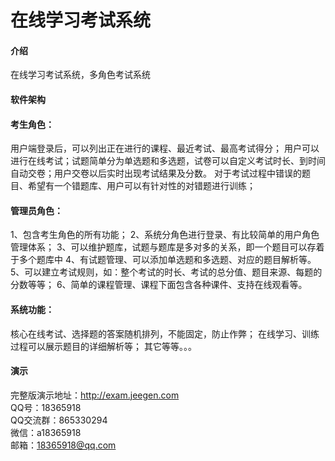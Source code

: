 # 在线学习考试系统

#### 介绍
在线学习考试系统，多角色考试系统

#### 软件架构

#### 考生角色：
用户端登录后，可以列出正在进行的课程、最近考试、最高考试得分；
用户可以进行在线考试；试题简单分为单选题和多选题，试卷可以自定义考试时长、到时间自动交卷；用户交卷以后实时出现考试结果及分数。
对于考试过程中错误的题目、希望有一个错题库、用户可以有针对性的对错题进行训练；


#### 管理员角色：
1、包含考生角色的所有功能；
2、系统分角色进行登录、有比较简单的用户角色管理体系；
3、可以维护题库，试题与题库是多对多的关系，即一个题目可以存着于多个题库中
4、有试题管理、可以添加单选题和多选题、对应的题目解析等。
5、可以建立考试规则，如：整个考试的时长、考试的总分值、题目来源、每题的分数等等；
6、简单的课程管理、课程下面包含各种课件、支持在线观看等。

#### 系统功能：
核心在线考试、选择题的答案随机排列，不能固定，防止作弊；
在线学习、训练过程可以展示题目的详细解析等；
其它等等。。。



#### 演示
 
完整版演示地址：http://exam.jeegen.com    
QQ号：18365918   
QQ交流群：865330294     
微信：a18365918    
邮箱：18365918@qq.com    
